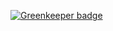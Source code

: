 

[![Greenkeeper badge](https://badges.greenkeeper.io/kumavis/node-blockly-js-editor-example.svg)](https://greenkeeper.io/)